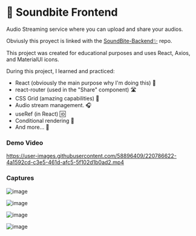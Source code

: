 # 🎵 Soundbite Frontend

Audio Streaming service where you can upload and share your audios.

Obviusly this proyect is linked with the [SoundBite-Backend✨](https://github.com/pabloperezmoya/soundbite-backend) repo.

This project was created for educational purposes and uses React, Axios, and MaterialUI icons.

During this project, I learned and practiced:
* React (obviously the main purpose why I'm doing this) 🚀
* react-router (used in the "Share" component) 🛣️
* CSS Grid (amazing capabilities) 🎨
* Audio stream management. 🎧
* useRef (in React) 🆔
* Conditional rendering 🤔
* And more... 💪


### Demo Video
https://user-images.githubusercontent.com/58896409/220786622-4a1592cd-c3e5-461d-afc5-5f102d1b0ad2.mp4

### Captures
![image](https://user-images.githubusercontent.com/58896409/220787156-25b4ff75-1ae3-4b68-ac05-35700252e9ea.png)

![image](https://user-images.githubusercontent.com/58896409/220787139-1ab64ec9-f7ec-4fa5-83a0-da8bef1cb58f.png)

![image](https://user-images.githubusercontent.com/58896409/220786962-605ed242-80a4-4979-8741-c25029d29fe8.png)

![image](https://user-images.githubusercontent.com/58896409/220787103-79c73cd6-bb21-4396-824c-7bed71727031.png)



